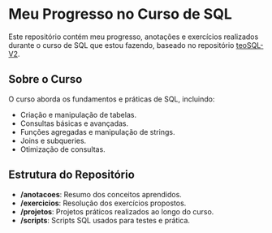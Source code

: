 # Meu Progresso no Curso de SQL

Este repositório contém meu progresso, anotações e exercícios realizados durante o curso de SQL que estou fazendo, baseado no repositório [teoSQL-V2](https://github.com/TeoCalvo/teoSQL-V2).

## Sobre o Curso

O curso aborda os fundamentos e práticas de SQL, incluindo:

- Criação e manipulação de tabelas.
- Consultas básicas e avançadas.
- Funções agregadas e manipulação de strings.
- Joins e subqueries.
- Otimização de consultas.

## Estrutura do Repositório

- **/anotacoes**: Resumo dos conceitos aprendidos.
- **/exercicios**: Resolução dos exercícios propostos.
- **/projetos**: Projetos práticos realizados ao longo do curso.
- **/scripts**: Scripts SQL usados para testes e prática.
